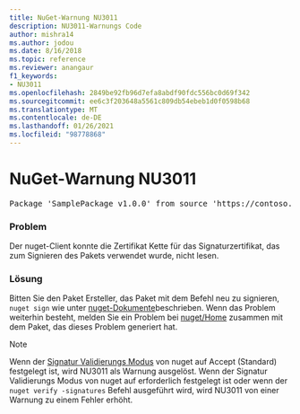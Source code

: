```yaml
---
title: NuGet-Warnung NU3011
description: NU3011-Warnungs Code
author: mishra14
ms.author: jodou
ms.date: 8/16/2018
ms.topic: reference
ms.reviewer: anangaur
f1_keywords:
- NU3011
ms.openlocfilehash: 2849be92fb96d7efa8abdf90fdc556bc0d69f342
ms.sourcegitcommit: ee6c3f203648a5561c809db54ebeb1d0f0598b68
ms.translationtype: MT
ms.contentlocale: de-DE
ms.lasthandoff: 01/26/2021
ms.locfileid: "98778868"
---
```

# <a name="nuget-warning-nu3011"></a>NuGet-Warnung NU3011

<pre>Package 'SamplePackage v1.0.0' from source 'https://contoso.com/index.json': The primary signature is invalid.</pre>

### <a name="issue"></a>Problem

Der nuget-Client konnte die Zertifikat Kette für das Signaturzertifikat, das zum Signieren des Pakets verwendet wurde, nicht lesen.


### <a name="solution"></a>Lösung

Bitten Sie den Paket Ersteller, das Paket mit dem Befehl neu zu signieren, `nuget sign` wie unter [nuget-Dokumente](../../create-packages/sign-a-package.md)beschrieben. Wenn das Problem weiterhin besteht, melden Sie ein Problem bei [nuget/Home](https://github.com/NuGet/Home/issues) zusammen mit dem Paket, das dieses Problem generiert hat.


> [!Note]
> Wenn der [Signatur Validierungs Modus](../../consume-packages/installing-signed-packages.md#configure-package-signature-requirements) von nuget auf Accept (Standard) festgelegt ist, wird NU3011 als Warnung ausgelöst. Wenn der Signatur Validierungs Modus von nuget auf erforderlich festgelegt ist oder wenn der `nuget verify -signatures` Befehl ausgeführt wird, wird NU3011 von einer Warnung zu einem Fehler erhöht. 
